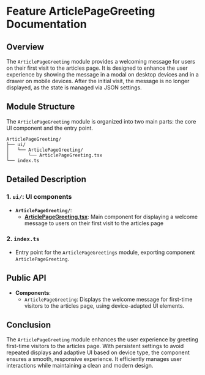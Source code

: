 # Feature ArticlePageGreeting Documentation

## Overview

The `ArticlePageGreeting` module provides a welcoming message for users on their first visit to the articles page. It is designed to enhance the user experience by showing the message in a modal on desktop devices and in a drawer on mobile devices. After the initial visit, the message is no longer displayed, as the state is managed via JSON settings.

## Module Structure

The `ArticlePageGreeting` module is organized into two main parts: the core UI component and the entry point.

```text
ArticlePageGreeting/
├── ui/
│   └── ArticlePageGreeting/
│       └── ArticlePageGreeting.tsx
└── index.ts
```

## Detailed Description

### 1. `ui/`: UI components
- **`ArticlePageGreeting/`**:
  - [**ArticlePageGreeting.tsx**](./ui/ArticlePageGreeting/README.md): Main component for displaying a welcome message to users on their first visit to the articles page

### 2. `index.ts`
- Entry point for the `ArticlePageGreetings` module, exporting component `ArticlePageGreeting`.

## Public API
- **Components**:
    - `ArticlePageGreeting`: Displays the welcome message for first-time visitors to the articles page, using device-adapted UI elements.

## Conclusion
The `ArticlePageGreeting` module enhances the user experience by greeting first-time visitors to the articles page. With persistent settings to avoid repeated displays and adaptive UI based on device type, the component ensures a smooth, responsive experience. It efficiently manages user interactions while maintaining a clean and modern design.
